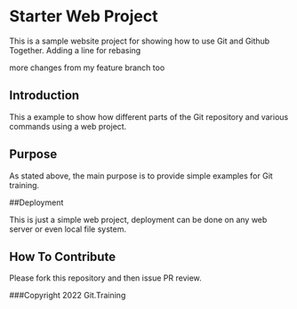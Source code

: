 # Starter Web Project

This is a sample website project for showing how to use Git and Github Together.
Adding a line for rebasing

more changes from my feature branch too
## Introduction

This a example to show how different parts of the Git repository and various commands using a web project.

## Purpose

As stated above, the main purpose is to provide simple examples for Git training.

##Deployment

This is just a simple web project, deployment can be done on any web server or even local file system.

## How To Contribute

Please fork this repository and then issue PR review.


###Copyright
2022 Git.Training